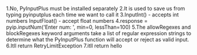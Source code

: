1.No, PyInputPlus must be installed separately
2.It is used to save us from typing pyinputplus each time we want to call it
3.InputInt() - accepts int numbers
  InputFloat() - accept float numbers
4.response = pyip.inputNum('Enter num: ', min=0, lessThan=100)
5.The allowRegexes and blockRegexes keyword arguments take a list of regular expression strings to determine what the PyInputPlus function will accept or reject as valid input. 
6.Itll return RetryLimitException
7.itll return hello

